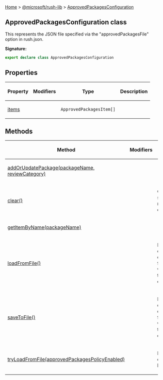 [Home](./index) &gt; [@microsoft/rush-lib](./rush-lib.md) &gt; [ApprovedPackagesConfiguration](./rush-lib.approvedpackagesconfiguration.md)

## ApprovedPackagesConfiguration class

This represents the JSON file specified via the "approvedPackagesFile" option in rush.json.

<b>Signature:</b>

```typescript
export declare class ApprovedPackagesConfiguration 
```

## Properties

|  <p>Property</p> | <p>Modifiers</p> | <p>Type</p> | <p>Description</p> |
|  --- | --- | --- | --- |
|  <p>[items](./rush-lib.approvedpackagesconfiguration.items.md)</p> |  | <p>`ApprovedPackagesItem[]`</p> |  |

## Methods

|  <p>Method</p> | <p>Modifiers</p> | <p>Description</p> |
|  --- | --- | --- |
|  <p>[addOrUpdatePackage(packageName, reviewCategory)](./rush-lib.approvedpackagesconfiguration.addorupdatepackage.md)</p> |  |  |
|  <p>[clear()](./rush-lib.approvedpackagesconfiguration.clear.md)</p> |  | <p>Clears all the settings, returning to an empty state.</p> |
|  <p>[getItemByName(packageName)](./rush-lib.approvedpackagesconfiguration.getitembyname.md)</p> |  |  |
|  <p>[loadFromFile()](./rush-lib.approvedpackagesconfiguration.loadfromfile.md)</p> |  | <p>Loads the configuration data from the filename that was passed to the constructor.</p> |
|  <p>[saveToFile()](./rush-lib.approvedpackagesconfiguration.savetofile.md)</p> |  | <p>Loads the configuration data to the filename that was passed to the constructor.</p> |
|  <p>[tryLoadFromFile(approvedPackagesPolicyEnabled)](./rush-lib.approvedpackagesconfiguration.tryloadfromfile.md)</p> |  | <p>If the file exists, calls loadFromFile().</p> |

